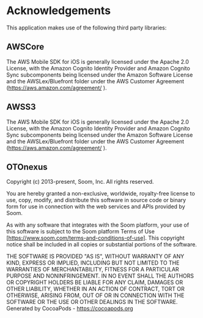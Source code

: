 # Acknowledgements
This application makes use of the following third party libraries:

## AWSCore

The AWS Mobile SDK for iOS is generally licensed under the Apache 2.0 License, with the Amazon Cognito Identity Provider and Amazon Cognito Sync subcomponents being licensed under the Amazon Software License and the AWSLex/Bluefront folder under the AWS Customer Agreement (https://aws.amazon.com/agreement/ ). 


## AWSS3

The AWS Mobile SDK for iOS is generally licensed under the Apache 2.0 License, with the Amazon Cognito Identity Provider and Amazon Cognito Sync subcomponents being licensed under the Amazon Software License and the AWSLex/Bluefront folder under the AWS Customer Agreement (https://aws.amazon.com/agreement/ ). 


## OTOnexus

Copyright (c) 2013-present, Soom, Inc. All rights reserved.


You are hereby granted a non-exclusive, worldwide, royalty-free license to use, copy, modify, and distribute this software in source code or binary form for use in connection with the web services and APIs provided by Soom.


As with any software that integrates with the Soom platform, your use of this software is subject to the Soom platform Terms of Use [https://www.soom.com/terms-and-conditions-of-use]. This copyright notice shall be included in all copies or substantial portions of the software.


THE SOFTWARE IS PROVIDED "AS IS", WITHOUT WARRANTY OF ANY KIND, EXPRESS OR IMPLIED, INCLUDING BUT NOT LIMITED TO THE WARRANTIES OF MERCHANTABILITY, FITNESS FOR A PARTICULAR PURPOSE AND NONINFRINGEMENT. IN NO EVENT SHALL THE AUTHORS OR COPYRIGHT HOLDERS BE LIABLE FOR ANY CLAIM, DAMAGES OR OTHER LIABILITY, WHETHER IN AN ACTION OF CONTRACT, TORT OR OTHERWISE, ARISING FROM, OUT OF OR IN CONNECTION WITH THE SOFTWARE OR THE USE OR OTHER DEALINGS IN THE SOFTWARE.
Generated by CocoaPods - https://cocoapods.org
